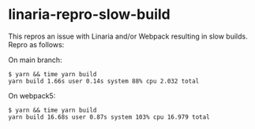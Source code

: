 # linaria-repro-slow-build

This repros an issue with Linaria and/or Webpack resulting in slow builds. Repro as follows:

On main branch:

```
$ yarn && time yarn build
yarn build 1.66s user 0.14s system 88% cpu 2.032 total
```

On webpack5:

```
$ yarn && time yarn build
yarn build 16.68s user 0.87s system 103% cpu 16.979 total
```
